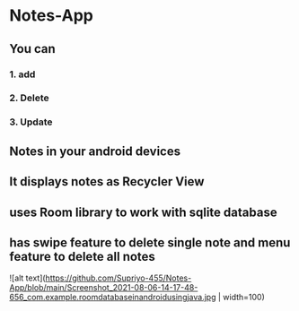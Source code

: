 # Notes-App

## You can 
### 1. add
### 2. Delete
### 3. Update  
## Notes in your android devices

## It displays notes as Recycler View
## uses Room library to work with sqlite database
## has swipe feature to delete single note and menu feature to delete all notes

![alt text](https://github.com/Supriyo-455/Notes-App/blob/main/Screenshot_2021-08-06-14-17-48-656_com.example.roomdatabaseinandroidusingjava.jpg  | width=100)
